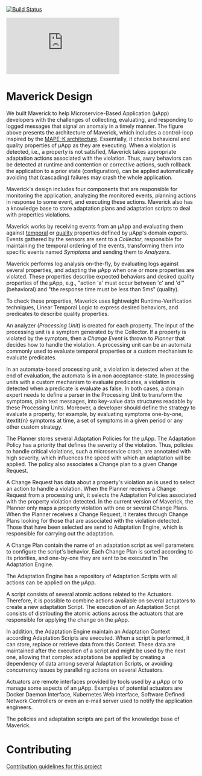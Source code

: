 [![Build Status](https://travis-ci.org/adalrsjr1/maverick.svg?branch=master)](https://travis-ci.org/adalrsjr1/maverick)

![Maverick design overview. A microservice-based application  is formed by several microservices, represented by hexagons, distributed across several hosts.](https://raw.githubusercontent.com/adalrsjr1/maverick/master/maverick-arch.pdf)

# Maverick Design

We built Maverick to help Microservice-Based Application (μApp) developers with the challenges of collecting, evaluating, and responding to logged messages that signal an anomaly in a timely manner. 
The figure above presents the architecture of Maverick, which includes a control-loop inspired by the [MAPE-K architecture](http://www-03.ibm.com/autonomic/pdfs/AC%20Blueprint%20White%20Paper%20V7.pdf). Essentially, it checks behavioral 
and quality properties of μApp as they are executing. When a violation is detected, i.e., a property is not satisfied, Maverick takes appropriate adaptation actions associated with the violation. Thus, awry behaviors can be detected at runtime and contention or corrective actions, such rollback the application to a prior state (configuration), can be applied automatically avoiding that (cascading) failures may crash the whole application.

Maverick's design includes four  components that are responsible for monitoring the application, analyzing the monitored events, planning actions in response to some event, and executing these actions. Maverick also has a knowledge base to store adaptation plans and adaptation scripts to deal with properties violations.

Maverick works by receiving events from an μApp and evaluating them against [temporal](https://www.cs.cornell.edu/fbs/publications/RecSafeLive.pdf)  or [quality](https://en.wikipedia.org/wiki/ISO/IEC_9126) properties defined by μApp's domain experts. Events gathered by the sensors are sent to a *Collector*, responsible for maintaining the temporal ordering of the events, transforming them into specific events named *Symptoms* and sending them to *Analyzers*.

Maverick performs log analysis on-the-fly, by evaluating logs against several properties, and adapting the μApp when one or more properties are violated. These properties describe expected behaviors and desired quality properties of the μApp, e.g., "action 'a' must occur between 'c' and 'd'" (behavioral) and "the response time must be less than 5ms" (quality).

To check these properties, Maverick uses lightweight Runtime-Verification techniques, Linear Temporal Logic to express desired behaviors, and predicates to describe quality properties.

An analyzer  (*Processing Unit*) is created for each property. The input of the processing unit is a symptom generated by the Collector. If a property is violated by the symptom, then a *Change Event* is thrown to *Planner* that decides how to handle the violation. A processing unit can be an automata commonly used to evaluate temporal properties or a custom mechanism to evaluate predicates.

In an automata-based processing unit, a violation is detected when at the end of evaluation, the automata is in a non acceptance-state. In processing units with a custom mechanism to evaluate predicates, a violation is detected when a predicate is evaluate as false. In both cases, a domain expert needs to define a parser in the Processing Unit to transform the symptoms, plain text messages, into key-value data structures readable by these Processing Units. Moreover, a developer should define the strategy to evaluate a property, for example, by evaluating symptoms one-by-one, \textit{n} symptoms at time, a set of symptoms in a given period or any other custom strategy.

The Planner stores several Adaptation Policies for the μApp. The Adaptation Policy has a priority that defines the severity of the violation. Thus, policies to handle critical violations, such a microservice crash, are annotated with high severity, which influences the speed with which an adaptation will be applied. The policy also associates a Change plan to a given Change Request. 

A Change Request has data about a property's violation an is used to select an action to handle a violation. When the Planner receives a Change Request from a processing unit, it selects the Adaptation Policies associated with the property violation detected. In the current version of Maverick, the Planner only maps a property violation with one or several Change Plans. When the Planner receives a Change Request, it iterates through Change Plans looking for those that are associated with the violation detected. Those  that have been selected are send to Adaptation Engine, which is responsible for carrying out the adaptation.

A Change Plan contain the name of an adaptation script as well parameters to configure the script's behavior. Each Change Plan is sorted according to its priorities, and one-by-one they are sent to be executed in The Adaptation Engine. 

The Adaptation Engine has a repository of Adaptation Scripts with all actions can be applied on the μApp. 

A script consists of several atomic actions related to the Actuators. Therefore, it is possible to combine actions available on several actuators to create a new adaptation Script. The execution of an Adaptation Script consists of distributing the atomic actions across the actuators that are responsible for applying the change on the μApp.

In addition, the Adaptation Engine maintain an Adaptation Context according Adaptation Scripts are executed. When a script is performed, it can store, replace or retrieve data from this Context. These data are maintained after the execution of a script and might be used by the next one, allowing that complex adaptations be applied by creating a dependency of data among several Adaptation Scripts, or avoiding concurrency issues by paralleling actions on several Actuators.   

Actuators are remote interfaces provided by tools used by a μApp or to manage some aspects of an μApp. Examples of potential actuators are Docker Daemon Interface, Kubernetes Web interface, Software Defined Network Controllers or even an e-mail server used to notify the application engineers.

The policies and adaptation scripts are part of the knowledge base of Maverick.

# Contributing

[Contribution guidelines for this project](CONTRIBUTING.md)
